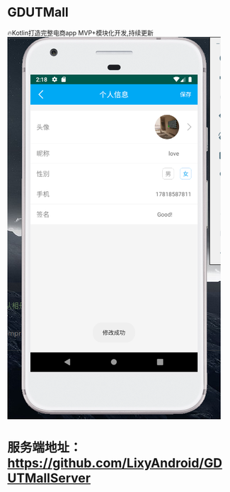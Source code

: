 # GDUTMall
🔥Kotlin打造完整电商app MVP+模块化开发,持续更新
![user](https://github.com/LixyAndroid/GDUTMall/blob/master/Screenshot/user.png)
# 服务端地址：https://github.com/LixyAndroid/GDUTMallServer

    
